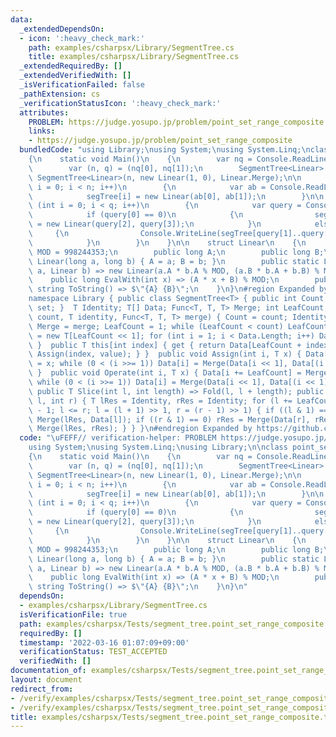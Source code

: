 ```yaml
---
data:
  _extendedDependsOn:
  - icon: ':heavy_check_mark:'
    path: examples/csharpsx/Library/SegmentTree.cs
    title: examples/csharpsx/Library/SegmentTree.cs
  _extendedRequiredBy: []
  _extendedVerifiedWith: []
  _isVerificationFailed: false
  _pathExtension: cs
  _verificationStatusIcon: ':heavy_check_mark:'
  attributes:
    PROBLEM: https://judge.yosupo.jp/problem/point_set_range_composite
    links:
    - https://judge.yosupo.jp/problem/point_set_range_composite
  bundledCode: "using Library;\nusing System;\nusing System.Linq;\nclass point_set_range_composite\n\
    {\n    static void Main()\n    {\n        var nq = Console.ReadLine().Split().Select(int.Parse).ToArray();\n\
    \        var (n, q) = (nq[0], nq[1]);\n        SegmentTree<Linear> segTree = new\
    \ SegmentTree<Linear>(n, new Linear(1, 0), Linear.Merge);\n\n        for (int\
    \ i = 0; i < n; i++)\n        {\n            var ab = Console.ReadLine().Split().Select(int.Parse).ToArray();\n\
    \            segTree[i] = new Linear(ab[0], ab[1]);\n        }\n\n        for\
    \ (int i = 0; i < q; i++)\n        {\n            var query = Console.ReadLine().Split().Select(int.Parse).ToArray();\n\
    \            if (query[0] == 0)\n            {\n                segTree[query[1]]\
    \ = new Linear(query[2], query[3]);\n            }\n            else\n       \
    \     {\n                Console.WriteLine(segTree[query[1]..query[2]].EvalWith(query[3]));\n\
    \            }\n        }\n    }\n\n    struct Linear\n    {\n        const int\
    \ MOD = 998244353;\n        public long A;\n        public long B;\n        public\
    \ Linear(long a, long b) { A = a; B = b; }\n        public static Linear Merge(Linear\
    \ a, Linear b) => new Linear(a.A * b.A % MOD, (a.B * b.A + b.B) % MOD);\n    \
    \    public long EvalWith(int x) => (A * x + B) % MOD;\n        public override\
    \ string ToString() => $\"{A} {B}\";\n    }\n}\n#region Expanded by https://github.com/kzrnm/SourceExpander\n\
    namespace Library { public class SegmentTree<T> { public int Count { get; private\
    \ set; }  T Identity; T[] Data; Func<T, T, T> Merge; int LeafCount; public SegmentTree(int\
    \ count, T identity, Func<T, T, T> merge) { Count = count; Identity = identity;\
    \ Merge = merge; LeafCount = 1; while (LeafCount < count) LeafCount <<= 1; Data\
    \ = new T[LeafCount << 1]; for (int i = 1; i < Data.Length; i++) Data[i] = identity;\
    \ }  public T this[int index] { get { return Data[LeafCount + index]; }  set {\
    \ Assign(index, value); } }  public void Assign(int i, T x) { Data[i += LeafCount]\
    \ = x; while (0 < (i >>= 1)) Data[i] = Merge(Data[i << 1], Data[(i << 1) | 1]);\
    \ }  public void Operate(int i, T x) { Data[i += LeafCount] = Merge(Data[i], x);\
    \ while (0 < (i >>= 1)) Data[i] = Merge(Data[i << 1], Data[(i << 1) | 1]); } \
    \ public T Slice(int l, int length) => Fold(l, l + length); public T Fold(int\
    \ l, int r) { T lRes = Identity, rRes = Identity; for (l += LeafCount, r += LeafCount\
    \ - 1; l <= r; l = (l + 1) >> 1, r = (r - 1) >> 1) { if ((l & 1) == 1) lRes =\
    \ Merge(lRes, Data[l]); if ((r & 1) == 0) rRes = Merge(Data[r], rRes); }  return\
    \ Merge(lRes, rRes); } } }\n#endregion Expanded by https://github.com/kzrnm/SourceExpander\n"
  code: "\uFEFF// verification-helper: PROBLEM https://judge.yosupo.jp/problem/point_set_range_composite\n\
    using System;\nusing System.Linq;\nusing Library;\n\nclass point_set_range_composite\n\
    {\n    static void Main()\n    {\n        var nq = Console.ReadLine().Split().Select(int.Parse).ToArray();\n\
    \        var (n, q) = (nq[0], nq[1]);\n        SegmentTree<Linear> segTree = new\
    \ SegmentTree<Linear>(n, new Linear(1, 0), Linear.Merge);\n\n        for (int\
    \ i = 0; i < n; i++)\n        {\n            var ab = Console.ReadLine().Split().Select(int.Parse).ToArray();\n\
    \            segTree[i] = new Linear(ab[0], ab[1]);\n        }\n\n        for\
    \ (int i = 0; i < q; i++)\n        {\n            var query = Console.ReadLine().Split().Select(int.Parse).ToArray();\n\
    \            if (query[0] == 0)\n            {\n                segTree[query[1]]\
    \ = new Linear(query[2], query[3]);\n            }\n            else\n       \
    \     {\n                Console.WriteLine(segTree[query[1]..query[2]].EvalWith(query[3]));\n\
    \            }\n        }\n    }\n\n    struct Linear\n    {\n        const int\
    \ MOD = 998244353;\n        public long A;\n        public long B;\n        public\
    \ Linear(long a, long b) { A = a; B = b; }\n        public static Linear Merge(Linear\
    \ a, Linear b) => new Linear(a.A * b.A % MOD, (a.B * b.A + b.B) % MOD);\n    \
    \    public long EvalWith(int x) => (A * x + B) % MOD;\n        public override\
    \ string ToString() => $\"{A} {B}\";\n    }\n}\n"
  dependsOn:
  - examples/csharpsx/Library/SegmentTree.cs
  isVerificationFile: true
  path: examples/csharpsx/Tests/segment_tree.point_set_range_composite.test.cs
  requiredBy: []
  timestamp: '2022-03-16 01:07:09+09:00'
  verificationStatus: TEST_ACCEPTED
  verifiedWith: []
documentation_of: examples/csharpsx/Tests/segment_tree.point_set_range_composite.test.cs
layout: document
redirect_from:
- /verify/examples/csharpsx/Tests/segment_tree.point_set_range_composite.test.cs
- /verify/examples/csharpsx/Tests/segment_tree.point_set_range_composite.test.cs.html
title: examples/csharpsx/Tests/segment_tree.point_set_range_composite.test.cs
---
```

